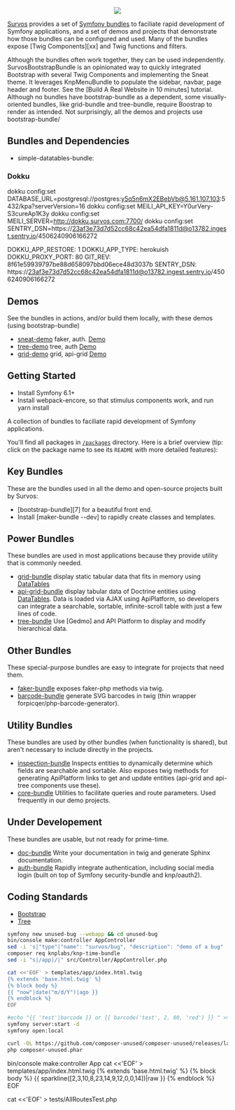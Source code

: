 <p align="center"><a href="http://survos.herokuapps.com" target="_blank">
    <img src="https://survos.com/logos/survos.svg">
</a></p>

[Survos][1] provides a set of [Symfony bundles][2] to faciliate rapid development of Symfony applications, and a set of demos and projects that demonstrate how those bundles can be configured and used.  Many of the bundles expose [Twig Components][xx] and Twig functions and filters.

Although the bundles often work together, they can be used independently.  SurvosBootstrapBundle is an opinionated way to quickly integrated Bootstrap with several Twig Components and implementing the Sneat theme.  It leverages KnpMenuBundle to populate the sidebar, navbar, page header and footer.  See the [Build A Real Website in 10 minutes] tutorial.  Although no bundles have bootstrap-bundle as a dependent, some visually-oriented bundles, like grid-bundle and tree-bundle, require Boostrap to render as intended.  Not surprisingly, all the demos and projects use bootstrap-bundle/

## Bundles and Dependencies

* simple-datatables-bundle: 

### Dokku

dokku config:set DATABASE_URL=postgresql://postgres:y5q5n6mX2EBebVb@5.161.107.103:5432/kpa?serverVersion=16
dokku config:set MEILI_API_KEY=Y0urVery-S3cureAp1K3y
dokku config:set MEILI_SERVER=http://dokku.survos.com:7700/
dokku config:set SENTRY_DSN=https://23af3e73d7d52cc68c42ea54dfa1811d@o13782.ingest.sentry.io/4506240906166272

DOKKU_APP_RESTORE:  1
DOKKU_APP_TYPE:     herokuish
DOKKU_PROXY_PORT:   80
GIT_REV:            8f61e59939797be88d658097bbd06ece48d3037b
SENTRY_DSN:         https://23af3e73d7d52cc68c42ea54dfa1811d@o13782.ingest.sentry.io/4506240906166272

Demos
-----

See the bundles in actions, and/or build them locally, with these demos (using bootstrap-bundle)


* [sneat-demo](https://github.com/survos/bootstrap-bundle-demo) faker, auth. <a target="_blank" href="https://sneat-demo.herokuapp.com/">Demo</a>
* [tree-demo](https://github.com/survos/dt-demos) tree, auth [Demo](https://tree-bundle-demo.herokuapp.com/)
* [grid-demo](https://github.com/survos/dt-demos) grid, api-grid [Demo](https://survos-grid-demo.herokuapp.com/)


Getting Started
---------------

* Install Symfony 6.1+
* Install webpack-encore, so that stimulus components work, and run yarn install

A collection of bundles to faciliate rapid development of Symfony applications.

You'll find all packages in [`/packages`](/packages) directory. Here is a brief overview (tip: click on the package name to see its `README` with more detailed features):

Key Bundles
-------------

These are the bundles used in all the demo and open-source projects built by Survos:
 
* [bootstrap-bundle][7] for a beautiful front end.
* Install [maker-bundle --dev] to rapidly create classes and templates.

Power Bundles
-------------

These bundles are used in most applications because they provide utility that is commonly needed.

* [grid-bundle](packages/grid-bundle/README.md) display static tabular data that fits in memory using [DataTables](https://datatables.net/)
* [api-grid-bundle](packages/api-grid-bundle/README.md) display tabular data of Doctrine entities using [DataTables](https://datatables.net/).  Data is loaded via AJAX using ApiPlatform, so developers can integrate a searchable, sortable, infinite-scroll table with just a few lines of code.
* [tree-bundle](packages/tree-bundle/README.md) Use [Gedmo] and API Platform to display and modify hierarchical data.

Other Bundles
-------------

These special-purpose bundles are easy to integrate for projects that need them.

* [faker-bundle](packages/faker-bundle/README.md) exposes faker-php methods via twig.
* [barcode-bundle](packages/barcode-bundle/README.md) generate SVG barcodes in twig (thin wrapper forpicqer/php-barcode-generator).

Utility Bundles
---------------

These bundles are used by other bundles (when functionality is shared), but aren't necessary to include directly in the projects.

* [inspection-bundle](packages/inspection-bundle/README.md) Inspects entities to dynamically determine which fields are searchable and sortable.  Also exposes twig methods for generating ApiPlatform links to get and update entities (api-grid and api-tree components use these).
* [core-bundle](packages/core-bundle/README.md) Utilities to facilitate queries and route parameters.  Used frequently in our demo projects.

Under Developement
------------------

These bundles are usable, but not ready for prime-time.

* [doc-bundle](packages/doc-bundle/README.md) Write your documentation in twig and generate Sphinx documentation.
* [auth-bundle](packages/auth-bundle/README.md) Rapidly integrate authentication, including social media login (built on top of Symfony security-bundle and knp/oauth2).


## Coding Standards

- [Bootstrap](https://github.com/survos/bootstrap-bundle)
- [Tree](https://github.com/survos/tree-bundle)

[1]: https://survos.com
[2]: https://symfony.com/packages
[3]: https://symfony.com/doc/current/reference/requirements.html


```bash
symfony new unused-bug --webapp && cd unused-bug
bin/console make:controller AppController
sed -i 's|"type"|"name": "survos/bug", "description": "demo of a bug" , "type"|' composer.json
composer req knplabs/knp-time-bundle
sed -i "s|/app|/|" src/Controller/AppController.php 

cat <<'EOF' > templates/app/index.html.twig
{% extends 'base.html.twig' %}
{% block body %}
{{ "now"|date("m/d/Y")|ago }}
{% endblock %}
EOF

#echo "{{ 'test'|barcode }} or {{ barcode('test', 2, 80, 'red') }} " >> templates/app/index.html.twig
symfony server:start -d
symfony open:local

curl -OL https://github.com/composer-unused/composer-unused/releases/latest/download/composer-unused.phar
php composer-unused.phar
```


bin/console make:controller App
cat <<'EOF' > templates/app/index.html.twig
{% extends 'base.html.twig' %}
{% block body %}
{{ sparkline([2,3,10,8,23,14,9,12,0,0,14])|raw }}
{% endblock %}
EOF

cat <<'EOF' > tests/AllRoutesTest.php
<?php

namespace App\Tests;
use Pierstoval\SmokeTesting\SmokeTestStaticRoutes;

class AllRoutesTest extends SmokeTestStaticRoutes
{
    // That's all!
}
EOF

SYMFONY_DEPRECATIONS_HELPER='disabled=1' vendor/bin/phpunit

